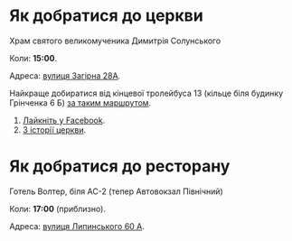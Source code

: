 # Як добратися до церкви 

Храм святого великомученика Димитрія Солунського

Коли: **15:00**.

Адреса: <a href="https://goo.gl/maps/om9nuZJZWDt" target="_blank">вулиця Загірна 28А</a>.

Найкраще добиратися від кінцевої тролейбуса 13 (кільце біля будинку Грінченка 6 Б) 
<a href="https://www.google.com.ua/maps/dir/49.8730692,24.0503597/%D0%B2%D1%83%D0%BB%D0%B8%D1%86%D1%8F+%D0%97%D0%B0%D0%B3%D1%96%D1%80%D0%BD%D0%B0,+28%D0%90,+%D0%9B%D1%8C%D0%B2%D1%96%D0%B2,+%D0%9B%D1%8C%D0%B2%D1%96%D0%B2%D1%81%D1%8C%D0%BA%D0%B0+%D0%BE%D0%B1%D0%BB%D0%B0%D1%81%D1%82%D1%8C,+79000/@49.8741949,24.0523434,15.77z/data=!4m8!4m7!1m0!1m5!1m1!1s0x473adcf05609d31b:0x547ed63d67901441!2m2!1d24.0539217!2d49.8750606?hl=uk" target="_blank">за таким маршрутом</a>.

1. <a href="https://www.facebook.com/Храм-святого-Великомученика-Димитрія-1664431083770539/" target="_blank">Лайкніть у Facebook</a>.
1. <a href="http://velychlviv.com/hram-sv-dymytriya-sakralnyj-spadok-kostyantyna-kornyakta-ta-yana-nepomutsena-nikorovycha-lvovu/" target="_blank">З історії церкви</a>.

# Як добратися до ресторану

Готель Волтер, біля АС-2 (тепер Автовокзал Північний)

Коли: **17:00** (приблизно).

Адреса: <a href="https://goo.gl/maps/XU3LsjRpv3r" target="_blank">вулиця Липинського 60 А</a>.